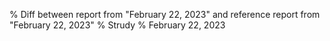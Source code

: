 % Diff between report from "February 22, 2023" and reference report from "February 22, 2023"
% Strudy
% February 22, 2023


